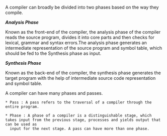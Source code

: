 A compiler can broadly be divided into two phases based on the way they compile.

***Analysis Phase***

Known as the front-end of the compiler, the analysis phase of the compiler reads the source program, divides it into core parts and then checks for lexical, 
grammar and syntax errors.The analysis phase generates an intermediate representation of the source program and symbol table, which should be fed to the 
Synthesis phase as input.

***Synthesis Phase***

Known as the back-end of the compiler, the synthesis phase generates the target program with the help of intermediate source code representation and symbol table.

A compiler can have many phases and passes.

    * Pass : A pass refers to the traversal of a compiler through the entire program.

    * Phase : A phase of a compiler is a distinguishable stage, which takes input from the previous stage, processes and yields output that can be used as 
      input for the next stage. A pass can have more than one phase.
      
 
